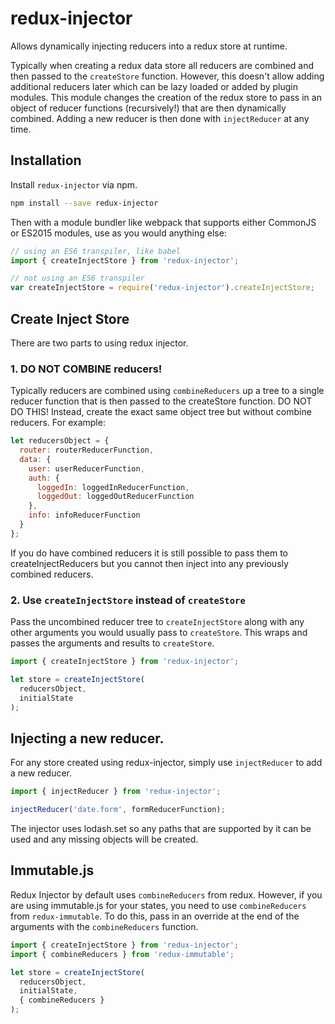 # redux-injector
Allows dynamically injecting reducers into a redux store at runtime.

Typically when creating a redux data store all reducers are combined and then passed to the ```createStore``` function. However, this doesn't allow adding additional reducers later which can be lazy loaded or added by plugin modules. This module changes the creation of the redux store to pass in an object of reducer functions (recursively!) that are then dynamically combined. Adding a new reducer is then done with ```injectReducer``` at any time.

## Installation
Install `redux-injector` via npm.

```sh
npm install --save redux-injector
```

Then with a module bundler like webpack that supports either CommonJS or ES2015 modules, use as you would anything else:
 
 ```javascript
 // using an ES6 transpiler, like babel
 import { createInjectStore } from 'redux-injector';
 
 // not using an ES6 transpiler
 var createInjectStore = require('redux-injector').createInjectStore;
 ```


## Create Inject Store
There are two parts to using redux injector.

### 1. DO NOT COMBINE reducers!
Typically reducers are combined using `combineReducers` up a tree to a single reducer function that is then passed to the createStore function. DO NOT DO THIS! Instead, create the exact same object tree but without combine reducers. For example:
 
 ```javascript
 let reducersObject = {
   router: routerReducerFunction,
   data: {
     user: userReducerFunction,
     auth: {
       loggedIn: loggedInReducerFunction,
       loggedOut: loggedOutReducerFunction
     },
     info: infoReducerFunction
   }
 };
 ```
 
If you do have combined reducers it is still possible to pass them to createInjectReducers but you cannot then inject into any previously combined reducers.

### 2. Use `createInjectStore` instead of `createStore`
Pass the uncombined reducer tree to `createInjectStore` along with any other arguments you would usually pass to `createStore`. This wraps and passes the arguments and results to `createStore`. 

```javascript
import { createInjectStore } from 'redux-injector';

let store = createInjectStore(
  reducersObject,
  initialState
); 
```

## Injecting a new reducer.
For any store created using redux-injector, simply use `injectReducer` to add a new reducer.

```javascript
import { injectReducer } from 'redux-injector';

injectReducer('date.form', formReducerFunction);
```

The injector uses lodash.set so any paths that are supported by it can be used and any missing objects will be created.

## Immutable.js
Redux Injector by default uses `combineReducers` from redux. However, if you are using immutable.js for your states, you need to use  `combineReducers` from `redux-immutable`. To do this, pass in an override at the end of the arguments with the `combineReducers` function.

```javascript
import { createInjectStore } from 'redux-injector';
import { combineReducers } from 'redux-immutable';

let store = createInjectStore(
  reducersObject,
  initialState,
  { combineReducers }
); 
```
